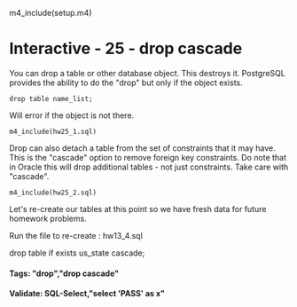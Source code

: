 
m4_include(setup.m4)

# Interactive - 25 - drop cascade 

You can drop a table or other database object.  This destroys it.
PostgreSQL provides the ability to do the "drop" but only if
the object exists.


```
drop table name_list;
```

Will error if the object is not there.

```
m4_include(hw25_1.sql)
```


Drop can also detach a table from the set of constraints that it
may have.  This is the "cascade" option to remove foreign
key constraints.  Do note that in Oracle this will drop
additional tables - not just constraints.  Take care with
"cascade".


```
m4_include(hw25_2.sql)
```


Let's re-create our tables at this point so we have fresh
data for future homework problems.

Run the file to re-create : hw13_4.sql

drop table if exists us_state cascade;


#### Tags: "drop","drop cascade"

#### Validate: SQL-Select,"select 'PASS' as x"
